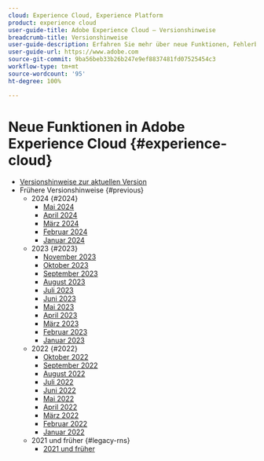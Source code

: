 ```yaml
---
cloud: Experience Cloud, Experience Platform
product: experience cloud
user-guide-title: Adobe Experience Cloud – Versionshinweise
breadcrumb-title: Versionshinweise
user-guide-description: Erfahren Sie mehr über neue Funktionen, Fehlerbehebungen und wichtige Hinweise in Adobe Experience Cloud und Experience Platform.
user-guide-url: https://www.adobe.com
source-git-commit: 9ba56beb33b26b247e9ef8837481fd07525454c3
workflow-type: tm+mt
source-wordcount: '95'
ht-degree: 100%

---
```



# Neue Funktionen in Adobe Experience Cloud {#experience-cloud}

+ [Versionshinweise zur aktuellen Version](current.md)
+ Frühere Versionshinweise {#previous}
   + 2024 {#2024}
      + [Mai 2024](c-legacy-releases/2024/05152024.md)
      + [April 2024](c-legacy-releases/2024/04172024.md)
      + [März 2024](c-legacy-releases/2024/03132024.md)
      + [Februar 2024](c-legacy-releases/2024/02142024.md)
      + [Januar 2024](c-legacy-releases/2024/01112024.md)
   + 2023 {#2023}
      + [November 2023](c-legacy-releases/2023/10252023.md)
      + [Oktober 2023](c-legacy-releases/2023/10042023.md)
      + [September 2023](c-legacy-releases/2023/09132023.md)
      + [August 2023](c-legacy-releases/2023/08092023.md)
      + [Juli 2023](c-legacy-releases/2023/07122023.md)
      + [Juni 2023](c-legacy-releases/2023/06072023.md)
      + [Mai 2023](c-legacy-releases/2023/05102023.md)
      + [April 2023](c-legacy-releases/2023/04122023.md)
      + [März 2023](c-legacy-releases/2023/03082023.md)
      + [Februar 2023](c-legacy-releases/2023/02082023.md)
      + [Januar 2023](c-legacy-releases/2023/01112023.md)
   + 2022 {#2022}
      + [Oktober 2022](c-legacy-releases/2022/10052022.md)
      + [September 2022](c-legacy-releases/2022/09072022.md)
      + [August 2022](c-legacy-releases/2022/08172022.md)
      + [Juli 2022](c-legacy-releases/2022/07202022.md)
      + [Juni 2022](c-legacy-releases/2022/06152022.md)
      + [Mai 2022](c-legacy-releases/2022/05182022.md)
      + [April 2022](c-legacy-releases/2022/04202022.md)
      + [März 2022](c-legacy-releases/2022/03232022.md)
      + [Februar 2022](c-legacy-releases/2022/02162022.md)
      + [Januar 2022](c-legacy-releases/2022/01192022.md)
   + 2021 und früher {#legacy-rns}
      + [2021 und früher](c-legacy-releases/2022-earlier.md)